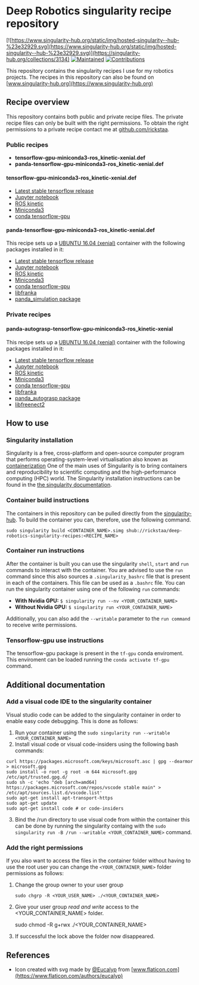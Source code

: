 # Deep Robotics singularity recipe repository

[![https://www.singularity-hub.org/static/img/hosted-singularity--hub-%23e32929.svg](https://www.singularity-hub.org/static/img/hosted-singularity--hub-%23e32929.svg)](https://singularity-hub.org/collections/3134)
[![Maintained](https://img.shields.io/badge/Maintained%3F-yes-green)](https://github.com/rickstaa/Todoist_Global_Shortcuts_WIN10/pulse)
[![Contributions](https://img.shields.io/badge/contributions-welcome-orange.svg)](https://github.com/rickstaa/Todoist_Global_Shortcuts_WIN10/blob/master/contributing.md)


This repository contains the singularity recipes I use for my robotics projects. The recipes in this repository can also be found on [www.singularity-hub.org](https://www.singularity-hub.org)

## Recipe overview

This repository contains both public and private recipe files. The private recipe files can only be built with the right permissions. To obtain the right permissions to a private recipe contact me at [github.com/rickstaa](https://www.github.com/rickstaa).

### Public recipes

-   **tensorflow-gpu-miniconda3-ros_kinetic-xenial.def**
-   **panda-tensorflow-gpu-miniconda3-ros_kinetic-xenial.def**

#### tensorflow-gpu-miniconda3-ros_kinetic-xenial.def

-   [Latest stable tensorflow release](https://www.tensorflow.org)
-   [Jupyter notebook](https://jupyter.org/)
-   [ROS kinetic](https://wiki.ros.org/kinetic)
-   [Miniconda3](https://docs.conda.io/en/latest/miniconda.html)
-   [conda tensorflow-gpu](https://anaconda.org/anaconda/tensorflow-gpu)

#### panda-tensorflow-gpu-miniconda3-ros_kinetic-xenial.def

This recipe sets up a [UBUNTU 16.04 (xenial)](https://wiki.ubuntu.com/XenialXerus) container with the following packages installed in it:

-   [Latest stable tensorflow release](https://www.tensorflow.org)
-   [Jupyter notebook](https://jupyter.org/)
-   [ROS kinetic](https://wiki.ros.org/kinetic)
-   [Miniconda3](https://docs.conda.io/en/latest/miniconda.html)
-   [conda tensorflow-gpu](https://anaconda.org/anaconda/tensorflow-gpu)
-   [libfranka](https://github.com/frankaemika/libfranka)
-   [panda_simulation package](https://github.com/rickstaa/panda_simulation)

### Private recipes

#### panda-autograsp-tensorflow-gpu-miniconda3-ros_kinetic-xenial

This recipe sets up a [UBUNTU 16.04 (xenial)](https://wiki.ubuntu.com/XenialXerus) container with the following packages installed in it:

-   [Latest stable tensorflow release](https://www.tensorflow.org)
-   [Jupyter notebook](https://jupyter.org/)
-   [ROS kinetic](https://wiki.ros.org/kinetic)
-   [Miniconda3](https://docs.conda.io/en/latest/miniconda.html)
-   [conda tensorflow-gpu](https://anaconda.org/anaconda/tensorflow-gpu)
-   [libfranka](https://github.com/frankaemika/libfranka)
-   [panda_autograsp package](https://github.com/rickstaa/panda_autograsp_ws)
-   [libfreenect2](https://github.com/OpenKinect/libfreenect2)

## How to use

### Singularity installation

Singularity is a free, cross-platform and open-source computer program that performs operating-system-level virtualisation also known as [containerization](https://en.wikipedia.org/wiki/OS-level_virtualisation) One of the main uses of Singularity is to bring containers and reproducibility to scientific computing and the high-performance computing (HPC) world. The Singularity installation instructions can be found in the [the singularity documentation](https://www.sylabs.io/docs/).

### Container build instructions

The containers in this repository can be pulled directly from the [singularity-hub](https://www.singularity-hub.org). To build the container you can, therefore, use the following command.

    sudo singularity build <CONTAINER_NAME>.simg shub://rickstaa/deep-robotics-singularity-recipes:<RECIPE_NAME>

### Container run instructions

After the container is built you can use the singularity `shell`, `start` and `run` commands to interact with the container. You are advised to use the `run` command since this also sources a `.singularity_bashrc` file that is present in each of the containers. This file can be used as a `.bashrc` file. You can run the singularity container using one of the following `run` commands:

-   **With Nvidia GPU:** `$ singularity run --nv <YOUR_CONTAINER_NAME>`
-   **Without Nvidia GPU:** `$ singularity run <YOUR_CONTAINER_NAME>`

Additionally, you can also add the `--writable` parameter to the `run command` to receive write permissions.

### Tensorflow-gpu use instructions

The tensorflow-gpu package is present in the `tf-gpu` conda enviroment. This enviroment can be loaded running the `conda activate tf-gpu` command.

## Additional documentation

### Add a visual code IDE to the singularity container

Visual studio code can be added to the singularity container in order to enable easy code debugging. This is done as follows:

1.  Run your container using the `sudo singularity run --writable <YOUR_CONTAINER_NAME>`
2.  Install visual code or visual code-insiders using the following bash commands:

```
curl https://packages.microsoft.com/keys/microsoft.asc | gpg --dearmor > microsoft.gpg
sudo install -o root -g root -m 644 microsoft.gpg /etc/apt/trusted.gpg.d/
sudo sh -c 'echo "deb [arch=amd64] https://packages.microsoft.com/repos/vscode stable main" > /etc/apt/sources.list.d/vscode.list'
sudo apt-get install apt-transport-https
sudo apt-get update
sudo apt-get install code # or code-insiders
```

3.  Bind the /run directory to use visual code from within the container this can be done by running the singularity containg with the `sudo singularity run -B /run --writable <YOUR_CONTAINER_NAME>` command.

### Add the right permissions

If you also want to access the files in the container folder without having to use the root user you can change the `<YOUR_CONTAINER_NAME>` folder permissions as follows:

1.  Change the group owner to your user group

        sudo chgrp -R <YOUR_USER_NAME> ./<YOUR_CONTAINER_NAME>

2.  Give your user group _read and write_ access to the &lt;YOUR_CONTAINER_NAME> folder.


    sudo chmod -R g+rwx  ./<YOUR_CONTAINER_NAME>

5.  If successful the lock above the folder now disappeared.

## References

-   Icon created with svg made by [@Eucalyp](https://www.flaticon.com/authors/eucalyp) from [www.flaticon.com](https://www.flaticon.com/authors/eucalyp)
